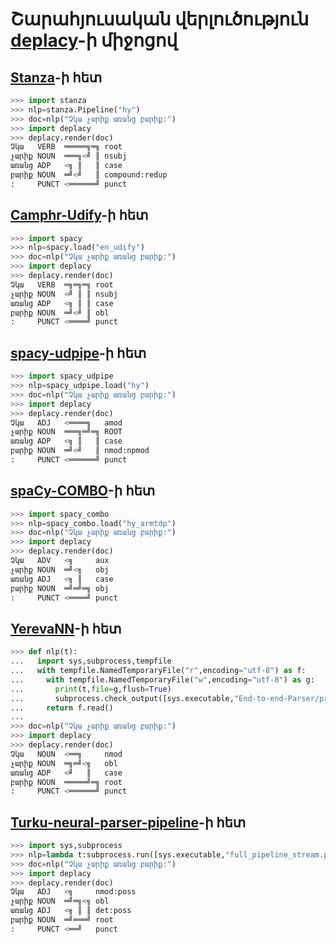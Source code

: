 # Շարահյուսական վերլուծություն [deplacy](https://koichiyasuoka.github.io/deplacy/)-ի միջոցով

## [Stanza](https://stanfordnlp.github.io/stanza)-ի հետ

```py
>>> import stanza
>>> nlp=stanza.Pipeline("hy")
>>> doc=nlp("Չկա չարիք առանց բարիք:")
>>> import deplacy
>>> deplacy.render(doc)
Չկա   VERB  ═════╗═╗ root
չարիք NOUN  ═══╗<╝ ║ nsubj
առանց ADP   <╗ ║   ║ case
բարիք NOUN  ═╝<╝   ║ compound:redup
:     PUNCT <══════╝ punct
```

## [Camphr-Udify](https://camphr.readthedocs.io/en/latest/notes/udify.html)-ի հետ

```py
>>> import spacy
>>> nlp=spacy.load("en_udify")
>>> doc=nlp("Չկա չարիք առանց բարիք:")
>>> import deplacy
>>> deplacy.render(doc)
Չկա   VERB  ═╗═╗═╗ root
չարիք NOUN  <╝ ║ ║ nsubj
առանց ADP   <╗ ║ ║ case
բարիք NOUN  ═╝<╝ ║ obl
:     PUNCT <════╝ punct
```

## [spacy-udpipe](https://github.com/TakeLab/spacy-udpipe)-ի հետ

```py
>>> import spacy_udpipe
>>> nlp=spacy_udpipe.load("hy")
>>> doc=nlp("Չկա չարիք առանց բարիք:")
>>> import deplacy
>>> deplacy.render(doc)
Չկա   ADJ   <════╗   amod
չարիք NOUN  ═══╗═╝═╗ ROOT
առանց ADP   <╗ ║   ║ case
բարիք NOUN  ═╝<╝   ║ nmod:npmod
:     PUNCT <══════╝ punct
```

## [spaCy-COMBO](https://github.com/KoichiYasuoka/spaCy-COMBO)-ի հետ

```py
>>> import spacy_combo
>>> nlp=spacy_combo.load("hy_armtdp")
>>> doc=nlp("Չկա չարիք առանց բարիք:")
>>> import deplacy
>>> deplacy.render(doc)
Չկա   ADV   <╗     aux
չարիք NOUN  ═╝<╗   obj
առանց ADJ   <╗ ║   case
բարիք NOUN  ═╝═╝═╗ obj
:     PUNCT <════╝ punct
```

## [YerevaNN](https://github.com/Armtreebank/End-to-end-Parser)-ի հետ

```py
>>> def nlp(t):
...   import sys,subprocess,tempfile
...   with tempfile.NamedTemporaryFile("r",encoding="utf-8") as f:
...     with tempfile.NamedTemporaryFile("w",encoding="utf-8") as g:
...       print(t,file=g,flush=True)
...       subprocess.check_output([sys.executable,"End-to-end-Parser/predict.py","--model_path","End-to-end-Parser/model.pkl","--input_path",g.name,"--output_path",f.name])
...     return f.read()
...
>>> doc=nlp("Չկա չարիք առանց բարիք:")
>>> import deplacy
>>> deplacy.render(doc)
Չկա   NOUN  <══╗     nmod
չարիք NOUN  ═╗═╝<╗   obl
առանց ADP   <╝   ║   case
բարիք NOUN  ═════╝═╗ root
:     PUNCT <══════╝ punct
```

## [Turku-neural-parser-pipeline](https://turkunlp.org/Turku-neural-parser-pipeline/)-ի հետ

```py
>>> import sys,subprocess
>>> nlp=lambda t:subprocess.run([sys.executable,"full_pipeline_stream.py","--gpu","-1","--conf","models_hy_armtdp/pipelines.yaml"],cwd="Turku-neural-parser-pipeline",input=t,encoding="utf-8",stdout=subprocess.PIPE).stdout
>>> doc=nlp("Չկա չարիք առանց բարիք:")
>>> import deplacy
>>> deplacy.render(doc)
Չկա   ADJ   <╗     nmod:poss
չարիք NOUN  ═╝═╗<╗ obl
առանց ADJ   <╗ ║ ║ det:poss
բարիք NOUN  ═╝═══╝ root
:     PUNCT <══╝   punct
```


